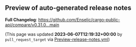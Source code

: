 ## Preview of auto-generated release notes
<!-- Release notes generated using configuration in .github/release.yml at main -->



**Full Changelog**: https://github.com/Enselic/cargo-public-api/compare/v0.31.0...main


(This page was updated **2023-06-07T12:19:32+00:00** by `pull_request_target` via [Preview-release-notes.yml](https://github.com/Enselic/cargo-public-api/actions/runs/5199860664))
